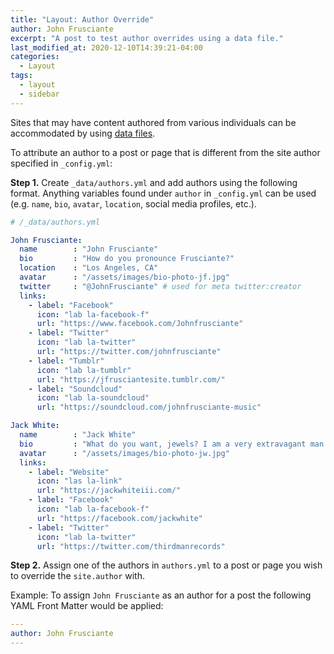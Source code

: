 ```yaml
---
title: "Layout: Author Override"
author: John Frusciante
excerpt: "A post to test author overrides using a data file."
last_modified_at: 2020-12-10T14:39:21-04:00
categories:
  - Layout
tags:
  - layout
  - sidebar
---
```


Sites that may have content authored from various individuals can be accommodated by using [data files](https://jekyllrb.com/docs/datafiles/).

To attribute an author to a post or page that is different from the site author specified in `_config.yml`:

**Step 1.** Create `_data/authors.yml` and add authors using the following format. Anything variables found under `author` in `_config.yml` can be used (e.g. `name`, `bio`, `avatar`, `location`, social media profiles, etc.).

```yaml
# /_data/authors.yml

John Frusciante:
  name        : "John Frusciante"
  bio         : "How do you pronounce Frusciante?"
  location    : "Los Angeles, CA"
  avatar      : "/assets/images/bio-photo-jf.jpg"
  twitter     : "@JohnFrusciante" # used for meta twitter:creator
  links:
    - label: "Facebook"
      icon: "lab la-facebook-f"
      url: "https://www.facebook.com/Johnfrusciante"
    - label: "Twitter"
      icon: "lab la-twitter"
      url: "https://twitter.com/johnfrusciante"
    - label: "Tumblr"
      icon: "lab la-tumblr"
      url: "https://jfrusciantesite.tumblr.com/"
    - label: "Soundcloud"
      icon: "lab la-soundcloud"
      url: "https://soundcloud.com/johnfrusciante-music"

Jack White:
  name        : "Jack White"
  bio         : "What do you want, jewels? I am a very extravagant man."
  avatar      : "/assets/images/bio-photo-jw.jpg"
  links:
    - label: "Website"
      icon: "las la-link"
      url: "https://jackwhiteiii.com/"
    - label: "Facebook"
      icon: "lab la-facebook-f"
      url: "https://facebook.com/jackwhite"
    - label: "Twitter"
      icon: "lab la-twitter"
      url: "https://twitter.com/thirdmanrecords"
```

**Step 2.** Assign one of the authors in `authors.yml` to a post or page you wish to override the `site.author` with.

Example: To assign `John Frusciante` as an author for a post the following YAML Front Matter would be applied:

```yaml
---
author: John Frusciante
---
```

